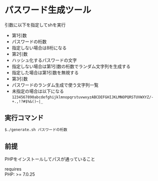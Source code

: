 # パスワード生成ツール

引数に以下を指定してshを実行  
* 第1引数
 * パスワードの桁数
 * 指定しない場合は8桁になる
* 第2引数
 * ハッシュ化するパスワードの文字
 * 指定しない場合は第1引数の桁数でランダム文字列を生成する
 * 指定した場合は第1引数を無視する
* 第3引数
 * パスワードのランダム生成で使う文字列一覧
 * 未指定の場合は以下になる  
 `1234567890abcdefghijklmnopqrstuvwxyzABCDEFGHIJKLMNOPQRSTUVWXYZ/-+.,!?#$%&()~|_`

## 実行コマンド
```sh
$./generate.sh パスワードの桁数
```

## 前提

PHPをインストールしてパスが通っていること  

requires  
PHP: >= 7.0.25  
